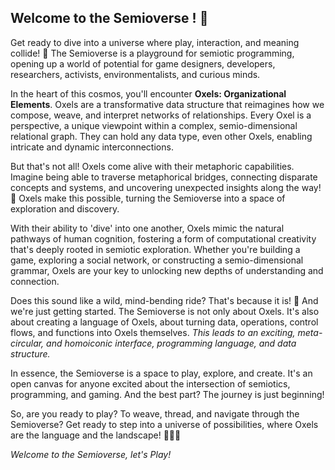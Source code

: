 ## Welcome to the Semioverse ! 🌌
Get ready to dive into a universe where play, interaction, and meaning collide! 🚀 The Semioverse is a playground for semiotic programming, opening up a world of potential for game designers, developers, researchers, activists, environmentalists, and curious minds.

In the heart of this cosmos, you'll encounter **Oxels: Organizational Elements**. Oxels are a transformative data structure that reimagines how we compose, weave, and interpret networks of relationships. Every Oxel is a perspective, a unique viewpoint within a complex, semio-dimensional relational graph. They can hold any data type, even other Oxels, enabling intricate and dynamic interconnections.

But that's not all! Oxels come alive with their metaphoric capabilities. Imagine being able to traverse metaphorical bridges, connecting disparate concepts and systems, and uncovering unexpected insights along the way! 🌉 Oxels make this possible, turning the Semioverse into a space of exploration and discovery.

With their ability to 'dive' into one another, Oxels mimic the natural pathways of human cognition, fostering a form of computational creativity that's deeply rooted in semiotic exploration. Whether you're building a game, exploring a social network, or constructing a semio-dimensional grammar, Oxels are your key to unlocking new depths of understanding and connection.

Does this sound like a wild, mind-bending ride? That's because it is! 🎢 And we're just getting started. The Semioverse is not only about Oxels. It's also about creating a language of Oxels, about turning data, operations, control flows, and functions into Oxels themselves. _This leads to an exciting, meta-circular, and homoiconic interface, programming language, and data structure._

In essence, the Semioverse is a space to play, explore, and create. It's an open canvas for anyone excited about the intersection of semiotics, programming, and gaming. And the best part? The journey is just beginning!

So, are you ready to play? To weave, thread, and navigate through the Semioverse? Get ready to step into a universe of possibilities, where Oxels are the language and the landscape! 🎴🌌🎲

_Welcome to the Semioverse, let's Play!_
